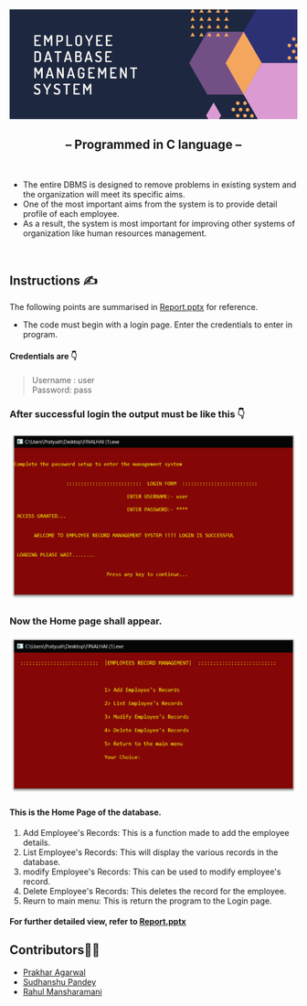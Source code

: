 <img src="https://github.com/pratyushjain122/employee_dbms/blob/master/Extra/Banner.png" alt="banner">
<h2 align="center">&ndash; <strong>Programmed in C language</strong> &ndash;</h2>

&nbsp;
<p>
<ul>
<li>The entire DBMS is designed to remove problems in existing system and the organization will meet its specific aims.</li>
<li>One of the most important aims from the system is to provide detail profile of each employee.</li>
<li>As a result, the system is most important for improving other systems of organization like human resources management.</li>
</ul>
</p>
&nbsp;

## Instructions ✍
The following points are summarised in <a href="https://github.com/pratyushjain122/employee_dbms/blob/master/Report.pptx">Report.pptx</a> for reference.

* The code must begin with a login page. Enter the credentials to enter in program.

#### Credentials are 👇
>Username : user\
>Password: pass

### After successful login the output must be like this 👇

<p align="center"><img src="https://github.com/pratyushjain122/employee_dbms/blob/master/Extra/Login.png" alt="login"></p>

### Now the Home page shall appear.

<p align="center"><img src="https://github.com/pratyushjain122/employee_dbms/blob/master/Extra/Home.png" alt="home"></p>

#### This is the Home Page of the database.

1. Add Employee's Records: This is a function made to add the employee details.
2. List Employee's Records: This will display the various records in the database.
3. modify Employee's Records: This can be used to modify employee's record.
4. Delete Employee's Records: This deletes the record for the employee.
5. Reurn to main menu: This is return the program to the Login page.

#### For further detailed view, refer to <a href="https://github.com/pratyushjain122/employee_dbms/blob/master/Report.pptx">Report.pptx</a>


## Contributors👨‍💻
<ul>
<li><a href="https://github.com/prakhar-agarwall">Prakhar Agarwal</a></li>
<li><a href="https://github.com/Sudhanshu1304">Sudhanshu Pandey</a></li>
<li><a href="https://github.com/mansharamani-rahul">Rahul Mansharamani</a></li>
</ul>